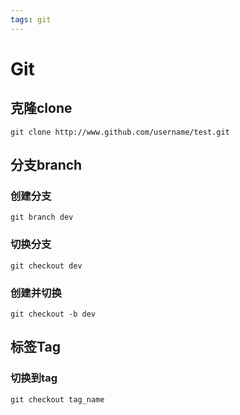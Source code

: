 ```yaml
---
tags: git
---
```


# Git

## 克隆clone

```shell
git clone http://www.github.com/username/test.git
```

## 分支branch

### 创建分支

```shell
git branch dev
```

### 切换分支

```shell
git checkout dev
```

### 创建并切换

```shell
git checkout -b dev
```

## 标签Tag

### 切换到tag

```shell
git checkout tag_name
```




